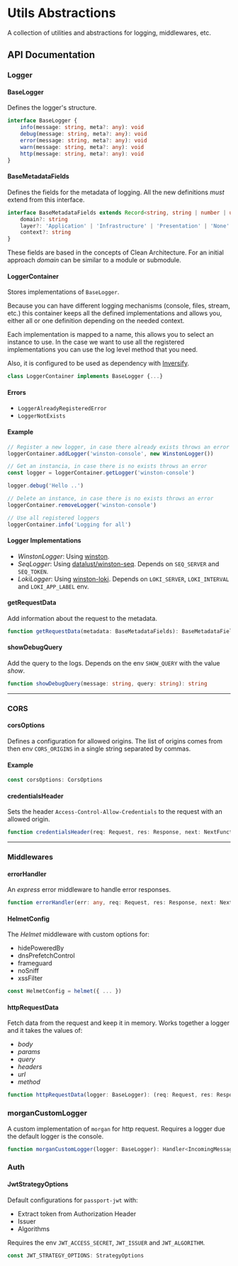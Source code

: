 # Utils Abstractions

A collection of utilities and abstractions for logging, middlewares, etc.

## API Documentation

### Logger

#### BaseLogger

Defines the logger's structure.

```typescript
interface BaseLogger {
    info(message: string, meta?: any): void
    debug(message: string, meta?: any): void
    error(message: string, meta?: any): void
    warn(message: string, meta?: any): void
    http(message: string, meta?: any): void
}
```

#### BaseMetadataFields

Defines the fields for the metadata of logging. All the new definitions *must* extend from this interface.

```typescript
interface BaseMetadataFields extends Record<string, string | number | unknown> {
    domain?: string
    layer?: 'Application' | 'Infrastructure' | 'Presentation' | 'None' | string
    context?: string
}
```

These fields are based in the concepts of Clean Architecture. For an initial approach *domain* can be similar to a module or submodule.

#### LoggerContainer

Stores implementations of `BaseLogger`.

Because you can have different logging mechanisms (console, files, stream, etc.) this container keeps all the
defined implementations and allows you, either all or one definition depending on the needed context.

Each implementation is mapped to a name, this allows you to select an instance to use. In the case we want to use
all the registered implementations you can use the log level method that you need.

Also, it is configured to be used as dependency with [Inversify](https://inversify.io/).

```typescript
class LoggerContainer implements BaseLogger {...}
```

#### Errors

- `LoggerAlreadyRegisteredError`
- `LoggerNotExists`

#### Example
```typescript
// Register a new logger, in case there already exists throws an error
loggerContainer.addLogger('winston-console', new WinstonLogger())

// Get an instancia, in case there is no exists throws an error
const logger = loggerContainer.getLogger('winston-console')

logger.debug('Hello ..')

// Delete an instance, in case there is no exists throws an error
loggerContainer.removeLogger('winston-console')

// Use all registered loggers
loggerContainer.info('Logging for all')
```

#### Logger Implementations

- *WinstonLogger*: Using [winston](https://www.npmjs.com/package/winston).
- *SeqLogger*: Using [datalust/winston-seq](https://www.npmjs.com/package/@datalust/winston-seq). Depends on `SEQ_SERVER` and `SEQ_TOKEN`.
- *LokiLogger*: Using [winston-loki](https://www.npmjs.com/package/winston-loki). Depends on `LOKI_SERVER`, `LOKI_INTERVAL` and `LOKI_APP_LABEL` env.

#### getRequestData

Add information about the request to the metadata.

```typescript
function getRequestData(metadata: BaseMetadataFields): BaseMetadataFields
```

#### showDebugQuery

Add the query to the logs. Depends on the env `SHOW_QUERY` with the value *show*.

```typescript
function showDebugQuery(message: string, query: string): string
```

---
### CORS

#### corsOptions

Defines a configuration for allowed origins. The list of origins comes from then env `CORS_ORIGINS` in a single
string separated by commas.

#### Example

```typescript
const corsOptions: CorsOptions
```

#### credentialsHeader

Sets the header `Access-Control-Allow-Credentials` to the request with an allowed origin.

```typescript
function credentialsHeader(req: Request, res: Response, next: NextFunction)
```

---
### Middlewares

#### errorHandler

An *express* error middleware to handle error responses.

```typescript
function errorHandler(err: any, req: Request, res: Response, next: NextFunction)
```

#### HelmetConfig

The *Helmet* middleware with custom options for:

- hidePoweredBy
- dnsPrefetchControl
- frameguard
- noSniff
- xssFilter

```typescript
const HelmetConfig = helmet({ ... })
```

#### httpRequestData

Fetch data from the request and keep it in memory. Works together a logger and it takes the values of:

- *body*
- *params*
- *query*
- *headers*
- *url*
- *method*

```typescript
function httpRequestData(logger: BaseLogger): (req: Request, res: Response, next: NextFunction) => void
```

### morganCustomLogger

A custom implementation of `morgan` for http request. Requires a logger due the default logger is the console.

```typescript
function morganCustomLogger(logger: BaseLogger): Handler<IncomingMessage, ServerResponse<IncomingMessage>>
```

### Auth

#### JwtStrategyOptions

Default configurations for `passport-jwt` with:

- Extract token from Authorization Header
- Issuer
- Algorithms

Requires the env `JWT_ACCESS_SECRET`, `JWT_ISSUER` and `JWT_ALGORITHM`.

```typescript
const JWT_STRATEGY_OPTIONS: StrategyOptions
```
